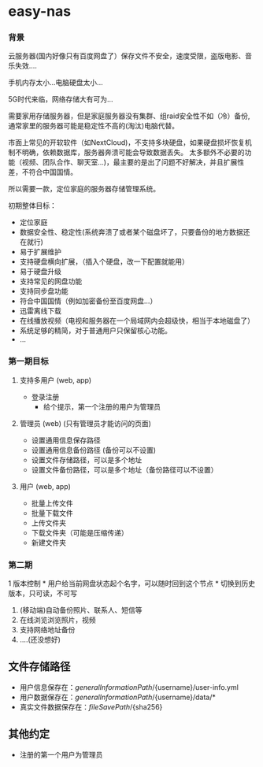 # easy-nas

### 背景

云服务器(国内好像只有百度网盘了）保存文件不安全，速度受限，盗版电影、音乐失效....

手机内存太小...电脑硬盘太小...

5G时代来临，网络存储大有可为...

需要家用存储服务器，但是家庭服务器没有集群、组raid安全性不如（冷）备份, 通常家里的服务器可能是稳定性不高的(淘汰)电脑代替。

市面上常见的开软软件（如NextCloud)，不支持多块硬盘，如果硬盘损坏恢复机制不明确，依赖数据库，服务器奔溃可能会导致数据丢失。
太多额外不必要的功能（视频、团队合作、聊天室...)，最主要的是出了问题不好解决，并且扩展性差，不符合中国国情。

所以需要一款，定位家庭的服务器存储管理系统。

初期整体目标：

* 定位家庭
* 数据安全性、稳定性(系统奔溃了或者某个磁盘坏了，只要备份的地方数据还在就行)
* 易于扩展维护
* 支持硬盘横向扩展，（插入个硬盘，改一下配置就能用）
* 易于硬盘升级
* 支持常见的网盘功能
* 支持同步盘功能
* 符合中国国情（例如加密备份至百度网盘...）
* 迅雷离线下载
* 在线播放视频（电视和服务器在一个局域网内会超级快，相当于本地磁盘了）
* 系统足够的精简，对于普通用户只保留核心功能。
* ...

### 第一期目标
1. 支持多用户 (web, app)
    * 登录注册 
        * 给个提示，第一个注册的用户为管理员
    
1. 管理员 (web) (只有管理员才能访问的页面)
    * 设置通用信息保存路径
    * 设置通用信息备份路径 (备份可以不设置)
    * 设置文件存储路径，可以是多个地址
    * 设置文件备份路径，可以是多个地址（备份路径可以不设置）
    
1. 用户 (web, app)
    * 批量上传文件
    * 批量下载文件
    * 上传文件夹
    * 下载文件夹（可能是压缩传递）
    * 新建文件夹


### 第二期

1 版本控制 
    * 用户给当前网盘状态起个名字，可以随时回到这个节点
    * 切换到历史版本，只可读，不可写
1. (移动端)自动备份照片、联系人、短信等
1. 在线浏览浏览照片，视频
1. 支持网络地址备份
1. ....(还没想好)

## 文件存储路径

* 用户信息保存在：${generalInformationPath}/${username}/user-info.yml
* 用户数据保存在：${generalInformationPath}/${username}/data/*
* 真实文件数据保存在：${fileSavePath}/${sha256}

## 其他约定

* 注册的第一个用户为管理员
